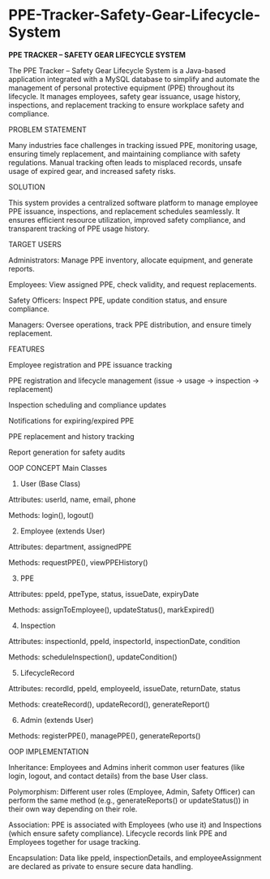 # PPE-Tracker-Safety-Gear-Lifecycle-System
**PPE TRACKER – SAFETY GEAR LIFECYCLE SYSTEM**

The PPE Tracker – Safety Gear Lifecycle System is a Java-based application integrated with a MySQL database to simplify and automate the management of personal protective equipment (PPE) throughout its lifecycle. It manages employees, safety gear issuance, usage history, inspections, and replacement tracking to ensure workplace safety and compliance.

PROBLEM STATEMENT

Many industries face challenges in tracking issued PPE, monitoring usage, ensuring timely replacement, and maintaining compliance with safety regulations. Manual tracking often leads to misplaced records, unsafe usage of expired gear, and increased safety risks.

SOLUTION

This system provides a centralized software platform to manage employee PPE issuance, inspections, and replacement schedules seamlessly. It ensures efficient resource utilization, improved safety compliance, and transparent tracking of PPE usage history.

TARGET USERS

Administrators: Manage PPE inventory, allocate equipment, and generate reports.

Employees: View assigned PPE, check validity, and request replacements.

Safety Officers: Inspect PPE, update condition status, and ensure compliance.

Managers: Oversee operations, track PPE distribution, and ensure timely replacement.

FEATURES

Employee registration and PPE issuance tracking

PPE registration and lifecycle management (issue → usage → inspection → replacement)

Inspection scheduling and compliance updates

Notifications for expiring/expired PPE

PPE replacement and history tracking

Report generation for safety audits

OOP CONCEPT
Main Classes

1. User (Base Class)

Attributes: userId, name, email, phone

Methods: login(), logout()

2. Employee (extends User)

Attributes: department, assignedPPE

Methods: requestPPE(), viewPPEHistory()

3. PPE

Attributes: ppeId, ppeType, status, issueDate, expiryDate

Methods: assignToEmployee(), updateStatus(), markExpired()

4. Inspection

Attributes: inspectionId, ppeId, inspectorId, inspectionDate, condition

Methods: scheduleInspection(), updateCondition()

5. LifecycleRecord

Attributes: recordId, ppeId, employeeId, issueDate, returnDate, status

Methods: createRecord(), updateRecord(), generateReport()

6. Admin (extends User)

Methods: registerPPE(), managePPE(), generateReports()

OOP IMPLEMENTATION

Inheritance: Employees and Admins inherit common user features (like login, logout, and contact details) from the base User class.

Polymorphism: Different user roles (Employee, Admin, Safety Officer) can perform the same method (e.g., generateReports() or updateStatus()) in their own way depending on their role.

Association: PPE is associated with Employees (who use it) and Inspections (which ensure safety compliance). Lifecycle records link PPE and Employees together for usage tracking.

Encapsulation: Data like ppeId, inspectionDetails, and employeeAssignment are declared as private to ensure secure data handling.
